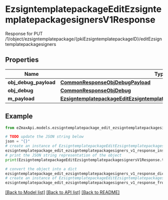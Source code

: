 # EzsigntemplatepackageEditEzsigntemplatepackagesignersV1Response

Response for PUT /1/object/ezsigntemplatepackage/{pkiEzsigntemplatepackageID}/editEzsigntemplatepackagesigners

## Properties

Name | Type | Description | Notes
------------ | ------------- | ------------- | -------------
**obj_debug_payload** | [**CommonResponseObjDebugPayload**](CommonResponseObjDebugPayload.md) |  | 
**obj_debug** | [**CommonResponseObjDebug**](CommonResponseObjDebug.md) |  | [optional] 
**m_payload** | [**EzsigntemplatepackageEditEzsigntemplatepackagesignersV1ResponseMPayload**](EzsigntemplatepackageEditEzsigntemplatepackagesignersV1ResponseMPayload.md) |  | 

## Example

```python
from eZmaxApi.models.ezsigntemplatepackage_edit_ezsigntemplatepackagesigners_v1_response import EzsigntemplatepackageEditEzsigntemplatepackagesignersV1Response

# TODO update the JSON string below
json = "{}"
# create an instance of EzsigntemplatepackageEditEzsigntemplatepackagesignersV1Response from a JSON string
ezsigntemplatepackage_edit_ezsigntemplatepackagesigners_v1_response_instance = EzsigntemplatepackageEditEzsigntemplatepackagesignersV1Response.from_json(json)
# print the JSON string representation of the object
print(EzsigntemplatepackageEditEzsigntemplatepackagesignersV1Response.to_json())

# convert the object into a dict
ezsigntemplatepackage_edit_ezsigntemplatepackagesigners_v1_response_dict = ezsigntemplatepackage_edit_ezsigntemplatepackagesigners_v1_response_instance.to_dict()
# create an instance of EzsigntemplatepackageEditEzsigntemplatepackagesignersV1Response from a dict
ezsigntemplatepackage_edit_ezsigntemplatepackagesigners_v1_response_from_dict = EzsigntemplatepackageEditEzsigntemplatepackagesignersV1Response.from_dict(ezsigntemplatepackage_edit_ezsigntemplatepackagesigners_v1_response_dict)
```
[[Back to Model list]](../README.md#documentation-for-models) [[Back to API list]](../README.md#documentation-for-api-endpoints) [[Back to README]](../README.md)


